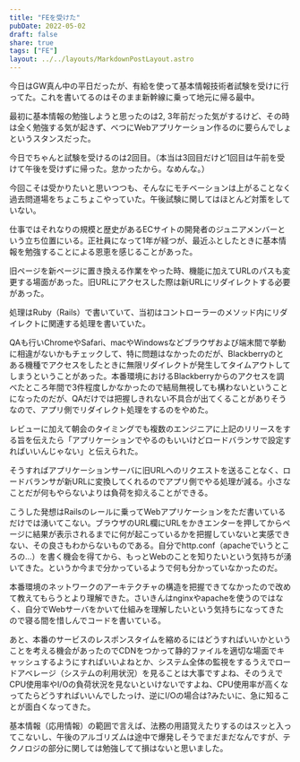 ```yaml
---
title: "FEを受けた"
pubDate: 2022-05-02
draft: false
share: true
tags: ["FE"]
layout: ../../layouts/MarkdownPostLayout.astro
---
```


今日はGW真ん中の平日だったが、有給を使って基本情報技術者試験を受けに行ってた。これを書いてるのはそのまま新幹線に乗って地元に帰る最中。

最初に基本情報の勉強しようと思ったのは2, 3年前だった気がするけど、その時は全く勉強する気が起きず、べつにWebアプリケーション作るのに要らんでしょというスタンスだった。

今日でちゃんと試験を受けるのは2回目。（本当は3回目だけど1回目は午前を受けて午後を受けずに帰った。怠かったから。なめんな。）

今回こそは受かりたいと思いつつも、そんなにモチベーションは上がることなく過去問道場をちょこちょこやっていた。午後試験に関してはほとんど対策をしていない。

仕事ではそれなりの規模と歴史があるECサイトの開発者のジュニアメンバーという立ち位置にいる。正社員になって1年が経つが、最近ふとしたときに基本情報を勉強することによる恩恵を感じることがあった。

旧ページを新ページに置き換える作業をやった時、機能に加えてURLのパスも変更する場面があった。旧URLにアクセスした際は新URLにリダイレクトする必要があった。

処理はRuby（Rails）で書いていて、当初はコントローラーのメソッド内にリダイレクトに関連する処理を書いていた。

QAも行いChromeやSafari、macやWindowsなどブラウザおよび端末間で挙動に相違がないかもチェックして、特に問題はなかったのだが、Blackberryのとある機種でアクセスをしたときに無限リダイレクトが発生してタイムアウトしてしまうということがあった。本番環境におけるBlackberryからのアクセスを調べたところ年間で3件程度しかなかったので結局無視しても構わないということになったのだが、QAだけでは把握しきれない不具合が出てくることがありそうなので、アプリ側でリダイレクト処理をするのをやめた。

レビューに加えて朝会のタイミングでも複数のエンジニアに上記のリリースをする旨を伝えたら「アプリケーションでやるのもいいけどロードバランサで設定すればいいんじゃない」と伝えられた。

そうすればアプリケーションサーバに旧URLへのリクエストを送ることなく、ロードバランサが新URLに変換してくれるのでアプリ側でやる処理が減る。小さなことだが何もやらないよりは負荷を抑えることができる。

こうした発想はRailsのレールに乗ってWebアプリケーションをただ書いているだけでは湧いてこない。ブラウザのURL欄にURLをかきエンターを押してからページに結果が表示されるまでに何が起こっているかを把握していないと実感できない、その良さもわからないものである。自分でhttp.conf（apacheでいうところの…）を書く機会を得てから、もっとWebのことを知りたいという気持ちが湧いてきた。というか今まで分かっているようで何も分かっていなかったのだ。

本番環境のネットワークのアーキテクチャの構造を把握できてなかったので改めて教えてもらうとより理解できた。さいきんはnginxやapacheを使うのではなく、自分でWebサーバをかいて仕組みを理解したいという気持ちになってきたので寝る間を惜しんでコードを書いている。

あと、本番のサービスのレスポンスタイムを縮めるにはどうすればいいかということを考える機会があったのでCDNをつかって静的ファイルを適切な場面でキャッシュするようにすればいいよねとか、システム全体の監視をするうえでロードアベレージ（システムの利用状況）を見ることは大事ですよね、そのうえでCPU使用率やI/Oの負荷状況を見ないといけないですよね、CPU使用率が高くなってたらどうすればいいんでしたっけ、逆にI/Oの場合は?みたいに、急に知ることが面白くなってきた。

基本情報（応用情報）の範囲で言えば、法務の用語覚えたりするのはスッと入ってこないし、午後のアルゴリズムは途中で爆発しそうでまだまだなんですが、テクノロジの部分に関しては勉強してて損はないと思いました。
